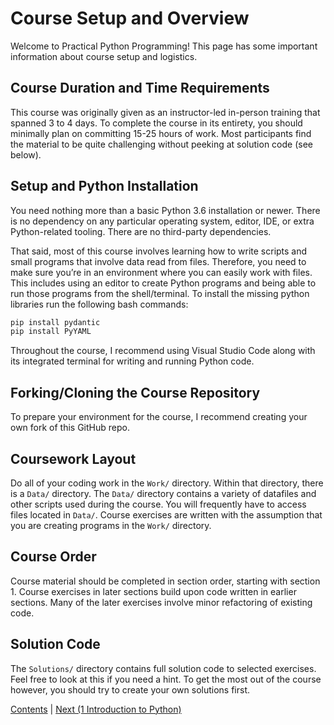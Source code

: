 # Course Setup and Overview

Welcome to Practical Python Programming!  This page has some important information
about course setup and logistics.

## Course Duration and Time Requirements

This course was originally given as an instructor-led in-person
training that spanned 3 to 4 days.  To complete the course in its
entirety, you should minimally plan on committing 15-25 hours of work.
Most participants find the material to be quite challenging without
peeking at solution code (see below).

## Setup and Python Installation

You need nothing more than a basic Python 3.6 installation or newer. There is no dependency on any particular operating system, editor, IDE, or extra Python-related tooling. There are no third-party dependencies.

That said, most of this course involves learning how to write scripts and small programs that involve data read from files. Therefore, you need to make sure you’re in an environment where you can easily work with files. This includes using an editor to create Python programs and being able to run those programs from the shell/terminal.
To install the missing python libraries run the following bash commands:

```bash
pip install pydantic
pip install PyYAML
```

Throughout the course, I recommend using Visual Studio Code along with its
integrated terminal for writing and running Python code.

## Forking/Cloning the Course Repository

To prepare your environment for the course, I recommend creating your
own fork of this GitHub repo.

## Coursework Layout

Do all of your coding work in the `Work/` directory.  Within that
directory, there is a `Data/` directory.  The `Data/` directory
contains a variety of datafiles and other scripts used during the
course. You will frequently have to access files located in `Data/`.
Course exercises are written with the assumption that you are creating
programs in the `Work/` directory.

## Course Order

Course material should be completed in section order, starting with
section 1.  Course exercises in later sections build upon code written in
earlier sections.  Many of the later exercises involve minor refactoring
of existing code.

## Solution Code

The `Solutions/` directory contains full solution code to selected
exercises.  Feel free to look at this if you need a hint.  To get the
most out of the course however, you should try to create your own
solutions first.

[Contents](Contents.md) \| [Next (1 Introduction to Python)](01_Introduction/00_Overview.md)
